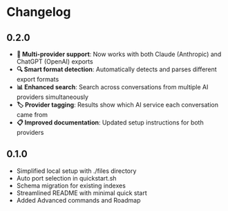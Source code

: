 # Changelog

## 0.2.0

- **🎉 Multi-provider support**: Now works with both Claude (Anthropic) and ChatGPT (OpenAI) exports
- **🔍 Smart format detection**: Automatically detects and parses different export formats
- **📊 Enhanced search**: Search across conversations from multiple AI providers simultaneously
- **🏷️ Provider tagging**: Results show which AI service each conversation came from
- **📋 Improved documentation**: Updated setup instructions for both providers

## 0.1.0

- Simplified local setup with ./files directory
- Auto port selection in quickstart.sh
- Schema migration for existing indexes
- Streamlined README with minimal quick start
- Added Advanced commands and Roadmap
